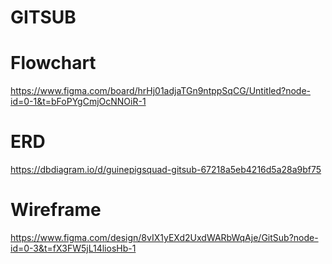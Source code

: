 # GITSUB 

# Flowchart
  https://www.figma.com/board/hrHj01adjaTGn9ntppSqCG/Untitled?node-id=0-1&t=bFoPYgCmjOcNNOiR-1

# ERD
 https://dbdiagram.io/d/guinepigsquad-gitsub-67218a5eb4216d5a28a9bf75

# Wireframe
  https://www.figma.com/design/8vIX1yEXd2UxdWARbWqAje/GitSub?node-id=0-3&t=fX3FW5jL14liosHb-1
